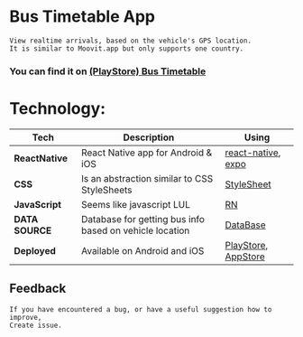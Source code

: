 # Bus Timetable App

```
View realtime arrivals, based on the vehicle's GPS location.
It is similar to Moovit.app but only supports one country.
```
### You can find it on [(PlayStore) Bus Timetable ](https://play.google.com/store/apps/details?id=com.davituri.timetable)

# Technology:
| **Tech** | **Description** |**Using** |
|----------|-------|----|
| **ReactNative** | React Native app for Android & iOS | [react-native](https://reactnative.dev/), [expo](https://expo.io/)
| **CSS**  | Is an abstraction similar to CSS StyleSheets  | [StyleSheet](https://reactnative.dev/)
| **JavaScript** | Seems like javascript LUL | [RN](https://reactnative.dev/)
| **DATA SOURCE** | Database for getting bus info based on vehicle location | [DataBase]()
| **Deployed** |  Available on Android and iOS | [PlayStore](https://play.google.com/store/apps/details?id=com.davituri.timetable), [AppStore](https://www.apple.com/ios/app-store/)

## Feedback

    If you have encountered a bug, or have a useful suggestion how to improve,
    Create issue.
